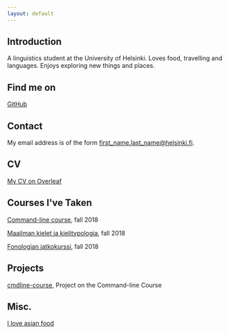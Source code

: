 ```yaml
---
layout: default
---
```


## Introduction

A linguistics student at the University of Helsinki. Loves food, travelling and languages. Enjoys exploring new things and places.

## Find me on

[GitHub](https://github.com/saanahyttinen/saanahyttinen.github.io)

## Contact

My email address is of the form first_name.last_name@helsinki.fi. 

## CV

[My CV on Overleaf](https://www.overleaf.com/read/pzsjbpdhpcyb)

## Courses I've Taken

[Command-line course](https://courses.helsinki.fi/fi/kik-lg218/126710126), fall 2018

[Maailman kielet ja kielitypologia](https://courses.helsinki.fi/fi/kik-lg204/124793941), fall 2018

[Fonologian jatkokurssi](https://courses.helsinki.fi/fi/kik-lg201/124793884), fall 2018

## Projects

[cmdline-course](https://github.com/saanahyttinen/cmdline-course), Project on the Command-line Course

## Misc. 

[I love asian food](https://en.wikipedia.org/wiki/Asian_cuisine) 
